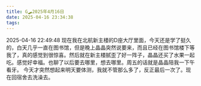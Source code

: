 ```yaml
---
title: G🛹2025年4月16日
date: 2025-04-16 23:34:38
tags:
---
```


2025-04-16 22:49:48
现在我在北航新主楼的D座大厅里面，今天还是学了挺久的，白天几乎一直在图书馆，但是晚上晶晶突然说要来，而且已经在图书馆楼下等我了，真的感觉到很惊喜。然后就在新主楼腻歪了好一阵子，晶晶还买了水果一起吃。感觉好幸福。也聊了以后要去哪里，想去哪里。周五的话就是晶晶陪我一下午看牙。
今天才突然想起来明天要体测，我就不管那么多了，反正最后一次了。现在回宿舍去洗澡去。
